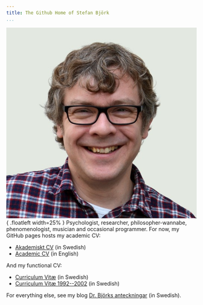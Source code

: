 ```yaml
---
title: The Github Home of Stefan Björk
...
```


![](images/photo.jpg){ .floatleft width=25% } Psychologist, researcher, philosopher-wannabe, phenomenologist, musician and occasional programmer. For now, my GitHub pages hosts my academic CV:

* [Akademiskt CV](cv-academic-sv.html) (in Swedish)
* [Academic CV](cv-academic-en.html) (in English)

And my functional CV:

* [Curriculum Vitæ](cv-sv.html) (in Swedish)
* [Curriculum Vitæ 1992--2002](cv-it-sv.html) (in Swedish)

For everything else, see my blog [Dr. Björks anteckningar](https://fenomenologen.se) (in Swedish).